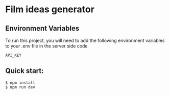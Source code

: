 # Film ideas generator

## Environment Variables

To run this project, you will need to add the following environment variables to your .env file in the server side code

`API_KEY`

## Quick start:

```
$ npm install
$ npm run dev
```

